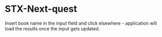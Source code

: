 # STX-Next-quest

Insert book name in the input field and click elsewhere - application will load the results once the input gets updated.
